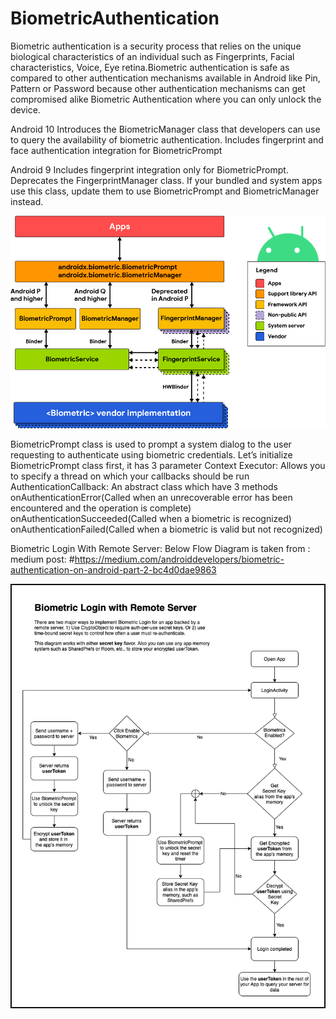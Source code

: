 # BiometricAuthentication
Biometric authentication is a security process that relies on the unique biological characteristics of an individual such as Fingerprints, Facial characteristics, Voice, Eye retina.Biometric authentication is safe as compared to other authentication mechanisms available in Android like Pin, Pattern or Password because other authentication mechanisms can get compromised alike Biometric Authentication where you can only unlock the device.

Android 10 Introduces the BiometricManager class that developers can use to query the availability of biometric authentication.
Includes fingerprint and face authentication integration for BiometricPrompt

Android 9 Includes fingerprint integration only for BiometricPrompt.
Deprecates the FingerprintManager class. If your bundled and system apps use this class, update them to use BiometricPrompt and BiometricManager instead.

![alt text](https://github.com/tiger1990/BiometricAuthentication/blob/main/biometri_arch.png?raw=false)

BiometricPrompt class is used to prompt a system dialog to the user requesting to authenticate using biometric credentials. Let’s initialize BiometricPrompt class first, it has 3 parameter
Context
Executor: Allows you to specify a thread on which your callbacks should be run
AuthenticationCallback: An abstract class which have 3 methods onAuthenticationError(Called when an unrecoverable error has been encountered and the operation is complete)
onAuthenticationSucceeded(Called when a biometric is recognized)
onAuthenticationFailed(Called when a biometric is valid but not recognized)


Biometric Login With Remote Server:
Below Flow Diagram is taken from : medium post:
#https://medium.com/androiddevelopers/biometric-authentication-on-android-part-2-bc4d0dae9863

![alt text](https://github.com/tiger1990/BiometricAuthentication/blob/main/biometric_state_flow.png?raw=true)
